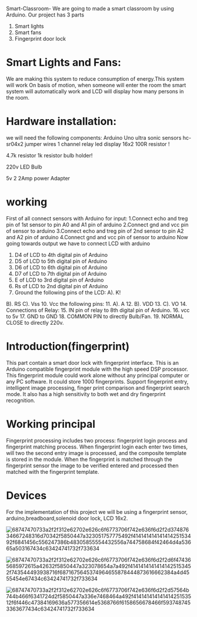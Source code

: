 Smart-Classroom-
We are going to made a smart classroom by using Arduino. Our project has 3 parts 

1. Smart lights
2. Smart fans  
3. Fingerprint door lock
# Smart Lights and Fans:
We are making this system to reduce consumption of energy.This system will work
On basis of motion, when someone will enter the room the smart system will automatically 
work and LCD will display how many persons in the room.
# Hardware installation:
we will need the following components:
Arduino Uno
ultra sonic sensors hc-sr04x2
jumper wires
1 channel relay
led display 16x2
100R resistor !

4.7k resistor
1k resistor
bulb holder!

220v LED Bulb

5v 2 2Amp power Adapter
# working
First of all connect sensors with Arduino for input:
1.Connect echo and treg pin of 1st sensor to pin A0 and A1 pin of arduino
2.Connect gnd and vcc pin of sensor to arduino
3.Connect echo and treg pin of 2nd sensor to pin A2 and A2 pin of arduino
4.Connect gnd and vcc pin of sensor to arduino
Now going towards output we have to connect LCD with arduino
1. D4 of LCD to 4th digital pin of Arduino 
2. D5 of LCD to 5th digital pin of Arduino 
3. D6 of LCD to 6th digital pin of Arduino 
4. D7 of LCD to 7th digital pin of Arduino 
5. E of LCD to 3rd digital pin of Arduino
6. Rs of LCD to 2nd digital pin of Arduino 
7. Ground the following pins of the LCD:
  A). K!

  B). RS
  C). Vss
10. Vcc the following pins:
11. A). A
12. B). VDD
13. C). VO
14. Connections of Relay:
15. IN  pin of relay to 8th digital pin of Arduino.
16. vcc to 5v
17. GND to GND
18. COMMON PIN to directly Bulb/Fan.
19. NORMAL CLOSE to directly 220v.


# Introduction(fingerprint)
This part contain a smart door lock with fingerprint interface. This is an Arduino compatible fingerprint module with the high speed DSP processor. This fingerprint module could work alone without any principal computer or any PC software. It could store 1000 fingerprints. Support fingerprint entry, intelligent image processing, finger print comparison and fingerprint search mode. It also has a high sensitivity to both wet and dry fingerprint recognition.
# Working principal
Fingerprint processing includes two process: fingerprint login process and fingerprint matching process. When fingerprint login each enter two times, will two the second entry image is processed, and the composite template is stored in the module. When the fingerprint is matched through the fingerprint sensor the image to be verified entered and processed then matched with the fingerprint template.
# Devices 
For the implementation of this project we will be using a fingerprint sensor, arduino,breadboard,solenoid door lock, LCD 16x2.

![68747470733a2f2f312e62702e626c6f6773706f742e636f6d2f2d37487634667248316d70342f5850447a323051757775492f41414141414141425153492f6841456c556247386b48305855554432556a744758684f42464d4a53665a503167434c63424741732f733634](https://user-images.githubusercontent.com/126908875/222812470-8b51edba-4e01-4c58-a5c5-4dc32b931858.png)

![68747470733a2f2f312e62702e626c6f6773706f742e636f6d2f2d6f474365685972615a42632f5850447a323078654a7a492f41414141414141425153452f743544493938716f6871675645374964655878444873616662384a4d4555454e67434c63424741732f733634](https://user-images.githubusercontent.com/126908875/222812499-f4492acf-ed6d-4de2-b1fa-a2e463c56bda.png)

![68747470733a2f2f312e62702e626c6f6773706f742e636f6d2f2d57564b744b466f6341724d2f5850447a336e7468464a492f41414141414141425153512f6f446c47384169636a577356614e5368766f6158656678466f5937487453363677434c63424741732f733634](https://user-images.githubusercontent.com/126908875/222812556-f102d699-76c8-4126-bf16-bae74abc2272.png)
